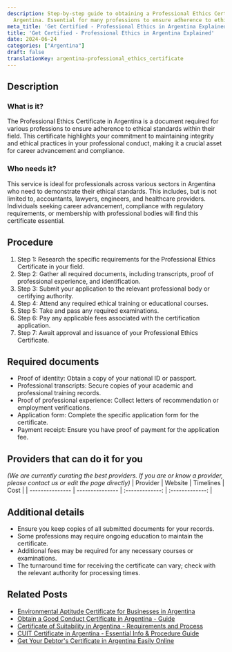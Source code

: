 ```yaml
---
description: Step-by-step guide to obtaining a Professional Ethics Certificate in
  Argentina. Essential for many professions to ensure adherence to ethical standards.
meta_title: 'Get Certified - Professional Ethics in Argentina Explained'
title: 'Get Certified - Professional Ethics in Argentina Explained'
date: 2024-06-24
categories: ["Argentina"]
draft: false
translationKey: argentina-professional_ethics_certificate
---
```



## Description
### What is it?
The Professional Ethics Certificate in Argentina is a document required for various professions to ensure adherence to ethical standards within their field. This certificate highlights your commitment to maintaining integrity and ethical practices in your professional conduct, making it a crucial asset for career advancement and compliance.

### Who needs it?
This service is ideal for professionals across various sectors in Argentina who need to demonstrate their ethical standards. This includes, but is not limited to, accountants, lawyers, engineers, and healthcare providers. Individuals seeking career advancement, compliance with regulatory requirements, or membership with professional bodies will find this certificate essential.

## Procedure

1. Step 1: Research the specific requirements for the Professional Ethics Certificate in your field.
2. Step 2: Gather all required documents, including transcripts, proof of professional experience, and identification.
3. Step 3: Submit your application to the relevant professional body or certifying authority.
4. Step 4: Attend any required ethical training or educational courses.
5. Step 5: Take and pass any required examinations.
6. Step 6: Pay any applicable fees associated with the certification application.
7. Step 7: Await approval and issuance of your Professional Ethics Certificate.


## Required documents

- Proof of identity: Obtain a copy of your national ID or passport.
- Professional transcripts: Secure copies of your academic and professional training records.
- Proof of professional experience: Collect letters of recommendation or employment verifications.
- Application form: Complete the specific application form for the certificate.
- Payment receipt: Ensure you have proof of payment for the application fee.


## Providers that can do it for you
_(We are currently curating the best providers. If you are or know a provider, please contact us or edit the page directly)_
| Provider        |     Website     |     Timelines    |       Cost      |
| --------------- | --------------- |  :-------------: | :-------------: |

## Additional details

- Ensure you keep copies of all submitted documents for your records.
- Some professions may require ongoing education to maintain the certificate.
- Additional fees may be required for any necessary courses or examinations.
- The turnaround time for receiving the certificate can vary; check with the relevant authority for processing times.

## Related Posts

- [Environmental Aptitude Certificate for Businesses in Argentina](https://tramitit.com/english/guides/argentina/environmental_aptitude_certificate/)
- [Obtain a Good Conduct Certificate in Argentina - Guide](https://tramitit.com/english/guides/argentina/good_conduct_certificate/)
- [Certificate of Suitability in Argentina - Requirements and Process](https://tramitit.com/english/guides/argentina/certificate_of_suitability/)
- [CUIT Certificate in Argentina - Essential Info & Procedure Guide](https://tramitit.com/english/guides/argentina/cuit_certificate/)
- [Get Your Debtor's Certificate in Argentina Easily Online](https://tramitit.com/english/guides/argentina/debtors_certificate/)